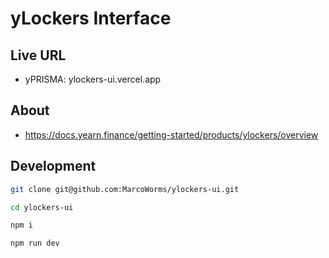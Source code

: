 # yLockers Interface

## Live URL

- yPRISMA: ylockers-ui.vercel.app

## About

- https://docs.yearn.finance/getting-started/products/ylockers/overview

## Development

```bash
git clone git@github.com:MarcoWorms/ylockers-ui.git

cd ylockers-ui

npm i

npm run dev
```

